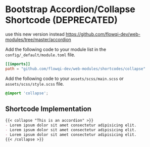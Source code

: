 # Bootstrap Accordion/Collapse Shortcode (DEPRECATED)

use this new version instead <https://github.com/flowqi-dev/web-modules/tree/master/accordion>

Add the following code to your module list in the `config/_default/module.toml` file.

```toml
[[imports]]
path = "github.com/flowqi-dev/web-modules/shortcodes/collapse"
```

Add the following code to your `assets/scss/main.scss` or `assets/scss/style.scss` file.

```scss
@import 'collapse';
```

## Shortcode Implementation

```md
{{< collapse "This is an accordion" >}}
- Lorem ipsum dolor sit amet consectetur adipisicing elit.
- Lorem ipsum dolor sit amet consectetur adipisicing elit.
- Lorem ipsum dolor sit amet consectetur adipisicing elit.
{{< /collapse >}}
```
